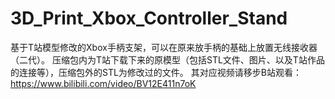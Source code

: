 # 3D_Print_Xbox_Controller_Stand
基于T站模型修改的Xbox手柄支架，可以在原来放手柄的基础上放置无线接收器（二代）。
压缩包内为T站下载下来的原模型（包括STL文件、图片、以及T站作品的连接等），压缩包外的STL为修改过的文件。
其对应视频请移步B站观看：https://www.bilibili.com/video/BV12E411n7oK
